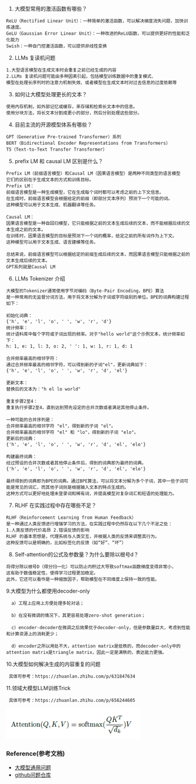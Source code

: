 1. 大模型常用的激活函数有哪些？

```text
ReLU（Rectified Linear Unit）：一种简单的激活函数，可以解决梯度消失问题，加快训练速度。
GeLU（Gaussian Error Linear Unit）：一种改进的ReLU函数，可以提供更好的性能和泛化能力
Swish：一种自门控激活函数，可以提供非线性变换
```

2. LLMs 复读机问题

```text
1.大型语言模型在生成文本时会重复之前已经生成的内容
2.LLMs 复读机问题可能由多种因素引起，包括模型训练数据中的重复模式、
模型在处理长序列时的注意力机制失效、或者模型在生成文本时对过去信息的过度依赖等
```

3. 如何让大模型处理更长的文本？

```text
使用内存机制，如外部记忆或缓存，来存储和检索长文本中的信息。
使用分块方法，将长文本分割成更小的部分，然后分别处理这些部分。
```

4. 目前主流的开源模型体系有哪些？

```text
GPT（Generative Pre-trained Transformer）系列
BERT（Bidirectional Encoder Representations from Transformers）
T5（Text-to-Text Transfer Transformer）
```

5. prefix LM 和 causal LM 区别是什么？

```text
Prefix LM（前缀语言模型）和Causal LM（因果语言模型）是两种不同类型的语言模型
它们的区别在于生成文本的方式和训练目标。
Prefix LM：
前缀语言模型是一种生成模型，它在生成每个词时都可以考虑之前的上下文信息。
在生成时，前缀语言模型会根据给定的前缀（即部分文本序列）预测下一个可能的词。
这种模型可以用于文本生成、机器翻译等任务。

Causal LM：
因果语言模型是一种自回归模型，它只能根据之前的文本生成后续的文本，而不能根据后续的文本生成之前的文本。
在训练时，因果语言模型的目标是预测下一个词的概率，给定之前的所有词作为上下文。
这种模型可以用于文本生成、语言建模等任务。

总结来说，前缀语言模型可以根据给定的前缀生成后续的文本，而因果语言模型只能根据之前的文本生成后续的文本。
GPT系列就是Causal LM
```

6. LLMs Tokenizer 介绍

```text
大模型的Tokenizer通常使用字节对编码（Byte-Pair Encoding，BPE）算法
是一种常用的无监督分词方法，用于将文本分解为子词或字符级别的单位。BPE的词典构建过程如下：

初始化词典：
{'h', 'e', 'l', 'o', ' ', 'w', 'r', 'd'}
统计频率：
统计语料库中每个字符或子词出现的频率。对于"hello world"这个示例文本，统计频率如下：
h: 1, e: 1, l: 3, o: 2, ' ': 1, w: 1, r: 1, d: 1

合并频率最高的相邻字符：
通过合并频率最高的相邻字符，可以得到新的子词"el"，更新词典如下：
{'h', 'e', 'l', 'o', ' ', 'w', 'r', 'd', 'el'}

更新文本：
替换后的文本为："h el lo world"

重复步骤2至4：
重复执行步骤2至4，直到达到预先设定的合并次数或者满足其他停止条件。

一种可能的合并序列是：
合并频率最高的相邻字符 "el"，得到新的子词 "el"。
合并频率最高的相邻字符 "el" 和 "lo"，得到新的子词 "elo"。
更新后的词典：
{'h', 'e', 'l', 'o', ' ', 'w', 'r', 'd', 'el', 'elo'}

构建最终词典：
经过预设的合并次数或者其他停止条件后，得到的词典即为最终的词典。
{'h', 'e', 'l', 'o', ' ', 'w', 'r', 'd', 'el', 'elo'}

最终得到的词典即为BPE的词典。通过BPE算法，可以将文本分解为多个子词，其中一些子词可能是常见的词汇，而其他子词则是根据输入文本的特点生成的。
这种方式可以更好地处理未登录词和稀有词，并提高模型对复杂词汇和短语的处理能力。
```

7. RLHF 在实践过程中存在哪些不足？

```text
RLHF（Reinforcement Learning from Human Feedback）
是一种通过人类反馈进行增强学习的方法，在实践过程中仍然存在以下几个不足之处：
1.人类反馈的代价高昂 2.错误反馈的影响
RLHF 的基本思想是，代理系统与人类交互，并根据人类的反馈来调整其行为。
这种反馈可以是明确的，比如标签化的反馈（如“好”、“坏”）
```

8. Self-attention的公式及参数量？为什么要除以根号d？

```text
将得分除以根号D（得分归一化）可以防止内积过大导致softmax函数梯度变得非常小，
这有助于数值稳定性，使得学习过程更加稳定。
此外，它还可以看作是一种缩放因子，帮助模型在不同维度上保持一致的性能。
```

9.大模型为什么都使用decoder-only

      a）工程上应用上方便处理多轮对话；

      b）在没有微调的情况下，其更容易处理zero-shot generation；

      c）encoder-decoder在微调之后效果优于decoder-only，但是参数量巨大，考虑到性能和计算资源上的消耗更少；

      d）encoder之所以用处不大，attention matrix是低秩的，而decoder-only中的attention matrix是triangle matrix，因此一定是满秩的，表达能力更强。

10.大模型如何解决生成的内容重复的问题

     具体可参考：https://zhuanlan.zhihu.com/p/631847634

11.领域大模型LLM训练Trick

     具体可参考：https://zhuanlan.zhihu.com/p/656244605

![img.png](../using_files/img/llms/img.png)

### Reference(参考文档)

* [大模型通用问题](https://zhuanlan.zhihu.com/p/683078370)
* [github问题仓库](https://github.com/aceliuchanghong/others_interview_notes)
